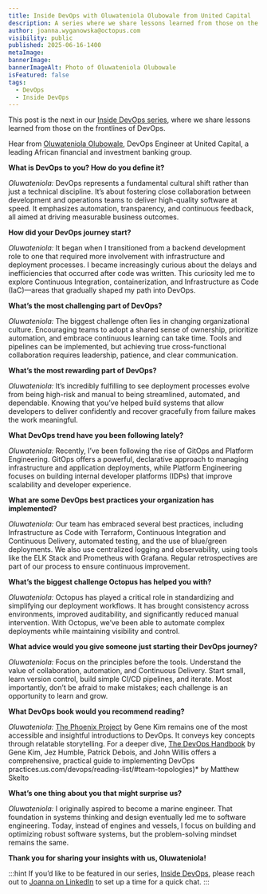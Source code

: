 ```yaml
---
title: Inside DevOps with Oluwateniola Olubowale from United Capital
description: A series where we share lessons learned from those on the frontlines of DevOps. This post features Oluwateniola Olubowale, DevOps Engineer at United Capital.
author: joanna.wyganowska@octopus.com
visibility: public
published: 2025-06-16-1400
metaImage: 
bannerImage: 
bannerImageAlt: Photo of Oluwateniola Olubowale
isFeatured: false
tags: 
  - DevOps
  - Inside DevOps
---
```


This post is the next in our [Inside DevOps series](https://octopus.com/blog/tag/Inside%20DevOps), where we share lessons learned from those on the frontlines of DevOps.  

Hear from [Oluwateniola Olubowale](https://www.linkedin.com/in/oluwateniola-olubowale-362905200/), DevOps Engineer at United Capital, a leading African financial and investment banking group.


**What is DevOps to you? How do you define it?**

*Oluwateniola:*  DevOps represents a fundamental cultural shift rather than just a technical discipline. It’s about fostering close collaboration between development and operations teams to deliver high-quality software at speed. It emphasizes automation, transparency, and continuous feedback, all aimed at driving measurable business outcomes.


**How did your DevOps journey start?**

*Oluwateniola:*  It began when I transitioned from a backend development role to one that required more involvement with infrastructure and deployment processes. I became increasingly curious about the delays and inefficiencies that occurred after code was written. This curiosity led me to explore Continuous Integration, containerization, and Infrastructure as Code (IaC)—areas that gradually shaped my path into DevOps.


**What’s the most challenging part of DevOps?**

*Oluwateniola:* The biggest challenge often lies in changing organizational culture. Encouraging teams to adopt a shared sense of ownership, prioritize automation, and embrace continuous learning can take time. Tools and pipelines can be implemented, but achieving true cross-functional collaboration requires leadership, patience, and clear communication.

**What’s the most rewarding part of DevOps?**

*Oluwateniola:* It’s incredibly fulfilling to see deployment processes evolve from being high-risk and manual to being streamlined, automated, and dependable. Knowing that you’ve helped build systems that allow developers to deliver confidently and recover gracefully from failure makes the work meaningful.

**What DevOps trend have you been following lately?**

*Oluwateniola:* Recently, I’ve been following the rise of GitOps and Platform Engineering. GitOps offers a powerful, declarative approach to managing infrastructure and application deployments, while Platform Engineering focuses on building internal developer platforms (IDPs) that improve scalability and developer experience.

**What are some DevOps best practices your organization has implemented?**

*Oluwateniola:* Our team has embraced several best practices, including Infrastructure as Code with Terraform, Continuous Integration and Continuous Delivery, automated testing, and the use of blue/green deployments. We also use centralized logging and observability, using tools like the ELK Stack and Prometheus with Grafana. Regular retrospectives are part of our process to ensure continuous improvement.

**What’s the biggest challenge Octopus has helped you with?**

*Oluwateniola:* Octopus has played a critical role in standardizing and simplifying our deployment workflows. It has brought consistency across environments, improved auditability, and significantly reduced manual intervention. With Octopus, we’ve been able to automate complex deployments while maintaining visibility and control.


**What advice would you give someone just starting their DevOps journey?**

*Oluwateniola:* Focus on the principles before the tools. Understand the value of collaboration, automation, and Continuous Delivery. Start small, learn version control, build simple CI/CD pipelines, and iterate. Most importantly, don’t be afraid to make mistakes; each challenge is an opportunity to learn and grow.

**What DevOps book would you recommend reading?**

*Oluwateniola:* [The Phoenix Project](https://octopus.com/devops/reading-list/#the-phoenix-project) by Gene Kim remains one of the most accessible and insightful introductions to DevOps. It conveys key concepts through relatable storytelling. For a deeper dive, [The DevOps Handbook](https://octopus.com/devops/reading-list/#the-devops-handbook) by Gene Kim, Jez Humble, Patrick Debois, and John Willis offers a comprehensive, practical guide to implementing DevOps practices.us.com/devops/reading-list/#team-topologies)* by Matthew Skelto

**What’s one thing about you that might surprise us?**

*Oluwateniola:* I originally aspired to become a marine engineer. That foundation in systems thinking and design eventually led me to software engineering. Today, instead of engines and vessels, I focus on building and optimizing robust software systems, but the problem-solving mindset remains the same.

**Thank you for sharing your insights with us, Oluwateniola!**

:::hint
If you’d like to be featured in our series, [Inside DevOps](https://octopus.com/blog/tag/Inside%20DevOps), please reach out to [Joanna on LinkedIn](https://www.linkedin.com/in/joannawyganowska/) to set up a time for a quick chat.
:::